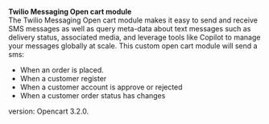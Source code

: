 **Twilio Messaging Open cart module**  
The Twilio Messaging Open cart module makes it easy to send and receive SMS messages as well as query meta-data about text messages such as delivery status, associated media, and leverage tools like Copilot to manage your messages globally at scale.
This custom open cart module will send a sms:
- When an order is placed.
- When a customer register
- When a customer account is approve or rejected
- When a customer order status has changes

version: Opencart 3.2.0.
